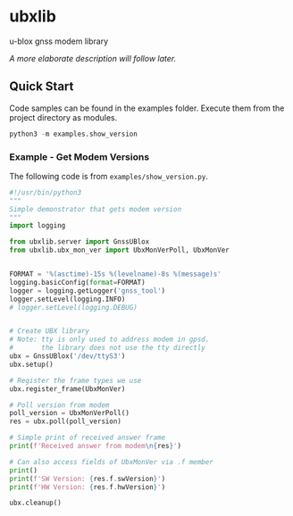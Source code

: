 # ubxlib

u-blox gnss modem library

_A more elaborate description will follow later._


## Quick Start

Code samples can be found in the examples folder. Execute them from
the project directory as modules.

```python
python3 -m examples.show_version
```


### Example - Get Modem Versions

The following code is from `examples/show_version.py`.

```python
#!/usr/bin/python3
"""
Simple demonstrator that gets modem version
"""
import logging

from ubxlib.server import GnssUBlox
from ubxlib.ubx_mon_ver import UbxMonVerPoll, UbxMonVer


FORMAT = '%(asctime)-15s %(levelname)-8s %(message)s'
logging.basicConfig(format=FORMAT)
logger = logging.getLogger('gnss_tool')
logger.setLevel(logging.INFO)
# logger.setLevel(logging.DEBUG)


# Create UBX library
# Note: tty is only used to address modem in gpsd.
#       the library does not use the tty directly
ubx = GnssUBlox('/dev/ttyS3')
ubx.setup()

# Register the frame types we use
ubx.register_frame(UbxMonVer)

# Poll version from modem
poll_version = UbxMonVerPoll()
res = ubx.poll(poll_version)

# Simple print of received answer frame
print(f'Received answer from modem\n{res}')

# Can also access fields of UbxMonVer via .f member
print()
print(f'SW Version: {res.f.swVersion}')
print(f'HW Version: {res.f.hwVersion}')

ubx.cleanup()
```
